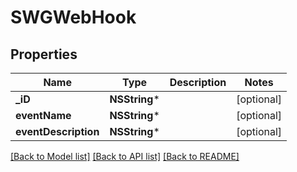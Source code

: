 # SWGWebHook

## Properties
Name | Type | Description | Notes
------------ | ------------- | ------------- | -------------
**_iD** | **NSString*** |  | [optional] 
**eventName** | **NSString*** |  | [optional] 
**eventDescription** | **NSString*** |  | [optional] 

[[Back to Model list]](../README.md#documentation-for-models) [[Back to API list]](../README.md#documentation-for-api-endpoints) [[Back to README]](../README.md)


